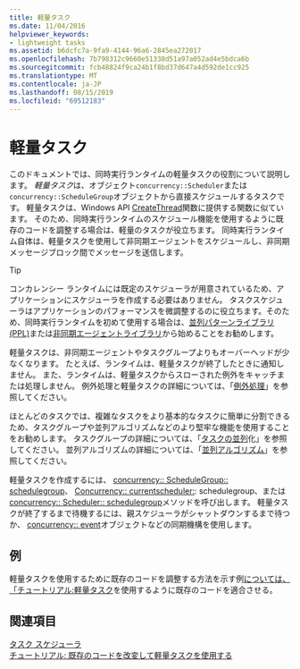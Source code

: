 ```yaml
---
title: 軽量タスク
ms.date: 11/04/2016
helpviewer_keywords:
- lightweight tasks
ms.assetid: b6dcfc7a-9fa9-4144-96a6-2845ea272017
ms.openlocfilehash: 7b798312c9660e51338d51a97a052ad4e5bdca6b
ms.sourcegitcommit: fcb48824f9ca24b1f8bd37d647a4d592de1cc925
ms.translationtype: MT
ms.contentlocale: ja-JP
ms.lasthandoff: 08/15/2019
ms.locfileid: "69512183"
---
```

# <a name="lightweight-tasks"></a>軽量タスク

このドキュメントでは、同時実行ランタイムの軽量タスクの役割について説明します。 *軽量タスク*は、オブジェクト`concurrency::Scheduler`または`concurrency::ScheduleGroup`オブジェクトから直接スケジュールするタスクです。 軽量タスクは、Windows API [CreateThread](/windows/win32/api/processthreadsapi/nf-processthreadsapi-createthread)関数に提供する関数に似ています。 そのため、同時実行ランタイムのスケジュール機能を使用するように既存のコードを調整する場合は、軽量のタスクが役立ちます。 同時実行ランタイム自体は、軽量タスクを使用して非同期エージェントをスケジュールし、非同期メッセージブロック間でメッセージを送信します。

> [!TIP]
>  コンカレンシー ランタイムには既定のスケジューラが用意されているため、アプリケーションにスケジューラを作成する必要はありません。 タスクスケジューラはアプリケーションのパフォーマンスを微調整するのに役立ちます。そのため、同時実行ランタイムを初めて使用する場合は、[並列パターンライブラリ (PPL)](../../parallel/concrt/parallel-patterns-library-ppl.md)または[非同期エージェントライブラリ](../../parallel/concrt/asynchronous-agents-library.md)から始めることをお勧めします。

軽量タスクは、非同期エージェントやタスクグループよりもオーバーヘッドが少なくなります。 たとえば、ランタイムは、軽量タスクが終了したときに通知しません。 また、ランタイムは、軽量タスクからスローされた例外をキャッチまたは処理しません。 例外処理と軽量タスクの詳細については、「[例外処理](../../parallel/concrt/exception-handling-in-the-concurrency-runtime.md)」を参照してください。

ほとんどのタスクでは、複雑なタスクをより基本的なタスクに簡単に分割できるため、タスクグループや並列アルゴリズムなどのより堅牢な機能を使用することをお勧めします。 タスクグループの詳細については、「[タスクの並列](../../parallel/concrt/task-parallelism-concurrency-runtime.md)化」を参照してください。 並列アルゴリズムの詳細については、「[並列アルゴリズム](../../parallel/concrt/parallel-algorithms.md)」を参照してください。

軽量タスクを作成するには、 [concurrency:: ScheduleGroup:: schedulegroup](reference/schedulegroup-class.md#scheduletask)、 [Concurrency:: currentscheduler:](reference/currentscheduler-class.md#scheduletask): schedulegroup、または[concurrency:: Scheduler:: schedulegroup](reference/scheduler-class.md#scheduletask)メソッドを呼び出します。 軽量タスクが終了するまで待機するには、親スケジューラがシャットダウンするまで待つか、 [concurrency:: event](../../parallel/concrt/reference/event-class.md)オブジェクトなどの同期機構を使用します。

## <a name="example"></a>例

軽量タスクを使用するために既存のコードを調整する方法を示す例[については、「チュートリアル:軽量タスク](../../parallel/concrt/walkthrough-adapting-existing-code-to-use-lightweight-tasks.md)を使用するように既存のコードを適合させる。

## <a name="see-also"></a>関連項目

[タスク スケジューラ](../../parallel/concrt/task-scheduler-concurrency-runtime.md)<br/>
[チュートリアル: 既存のコードを改変して軽量タスクを使用する](../../parallel/concrt/walkthrough-adapting-existing-code-to-use-lightweight-tasks.md)
